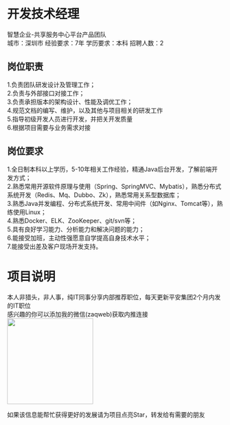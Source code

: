 # 开发技术经理
智慧企业-共享服务中心平台产品团队  
城市：深圳市 经验要求：7年 学历要求：本科  招聘人数：2

## 岗位职责
1.负责团队研发设计及管理工作；   
2.负责与外部接口对接工作；   
3.负责承担版本的架构设计、性能及调优工作；   
4.规范文档的编写、维护，以及其他与项目相关的研发工作   
5.指导初级开发人员进行开发，并把关开发质量   
6.根据项目需要与业务需求对接

## 岗位要求
1.全日制本科以上学历，5-10年相关工作经验，精通Java后台开发，了解前端开发方式；   
2.熟悉常用开源软件原理与使用（Spring、SpringMVC、Mybatis），熟悉分布式系统开发（Redis、Mq、Dubbo、Zk），熟悉常用关系型数据库；   
3.熟悉Java并发编程、分布式系统开发、常用中间件（如Nginx、Tomcat等），熟练使用Linux；   
4.熟悉Docker、ELK、ZooKeeper、git/svn等；   
5.具有良好学习能力、分析能力和解决问题的能力；   
6.能接受加班，主动性强愿意自学提高自身技术水平；   
7.能接受出差及客户现场开发支持。

# 项目说明

本人非猎头，非人事，纯IT同事分享内部推荐职位，每天更新平安集团2个月内发的IT职位  
感兴趣的你可以添加我的微信(zaqweb)获取内推连接  
<img src="https://github.com/zaqweb/PA-IT-JOBS/blob/master/WechatICode.jpeg"  height="200" width="200">

如果该信息能帮忙获得更好的发展请为项目点亮Star，转发给有需要的朋友




